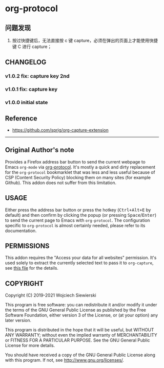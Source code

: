 # org-protocol

## 问题发现

1. 按过快捷键后，无法直接按 c 键 capture，必须在弹出的页面上才能使用快捷键 C 进行 capture；

## CHANGELOG

### v1.0.2 fix: capture key 2nd

### v1.0.1 fix: capture key

### v1.0.0 initial state

## Reference

- https://github.com/sprig/org-capture-extension

---

## Original Author's note

Provides a Firefox address bar button to send the current webpage to Emacs `org-mode` via [org-protocol][1]. It's mostly a quick and dirty replacement for the `org-protocol` bookmarklet that was less and less useful because of CSP (Content Security Policy) blocking them on many sites (for example Github). This addon does not suffer from this limitation.

[1]: https://orgmode.org/worg/org-contrib/org-protocol.html

## USAGE

Either press the address bar button or press the hotkey (<kbd>Ctrl+Alt+E</kbd> by default) and then confirm by clicking the popup (or pressing <kbd>Space</kbd>/<kbd>Enter</kbd>) to send the current page to Emacs with `org-protocol`. The configuration specific to `org-protocol` is almost certainly needed, please refer to its documentation.

## PERMISSIONS

This addon requires the "Access your data for all websites" permission. It's used solely to extract the currently selected text to pass it to `org-capture`, see [this file](https://github.com/vifon/org-protocol-for-firefox/blob/master/content-script.js) for the details.

## COPYRIGHT

Copyright (C) 2019-2021 Wojciech Siewierski

This program is free software: you can redistribute it and/or modify it under the terms of the GNU General Public License as published by the Free Software Foundation, either version 3 of the License, or (at your option) any later version.

This program is distributed in the hope that it will be useful, but WITHOUT ANY WARRANTY; without even the implied warranty of MERCHANTABILITY or FITNESS FOR A PARTICULAR PURPOSE. See the GNU General Public License for more details.

You should have received a copy of the GNU General Public License along with this program. If not, see <http://www.gnu.org/licenses/>.
